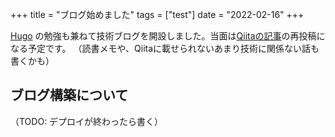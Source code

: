 +++
title = "ブログ始めました"
tags = ["test"]
date = "2022-02-16"
+++

[Hugo](https://gohugo.io/) の勉強も兼ねて技術ブログを開設しました。当面は[Qiitaの記事](https://qiita.com/Syuparn)の再投稿になる予定です。
（読書メモや、Qiitaに載せられないあまり技術に関係ない話も書くかも）

## ブログ構築について

（TODO: デプロイが終わったら書く）
